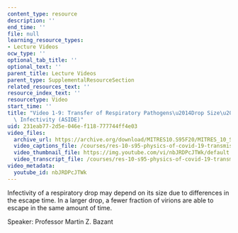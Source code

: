```yaml
---
content_type: resource
description: ''
end_time: ''
file: null
learning_resource_types:
- Lecture Videos
ocw_type: ''
optional_tab_title: ''
optional_text: ''
parent_title: Lecture Videos
parent_type: SupplementalResourceSection
related_resources_text: ''
resource_index_text: ''
resourcetype: Video
start_time: ''
title: "Video 1-9: Transfer of Respiratory Pathogens\u2014Drop Size\u2013Dependent\
  \ Infectivity (ASIDE)"
uid: 231eab77-2d5e-046e-f118-777744ff4e03
video_files:
  archive_url: https://archive.org/download/MITRES10.S95F20/MITRES_10_S95F20_0109_300k.mp4
  video_captions_file: /courses/res-10-s95-physics-of-covid-19-transmission-fall-2020/d648d38cef3b58f3aad699ac59ddd305_nbJRDPcJTWk.vtt
  video_thumbnail_file: https://img.youtube.com/vi/nbJRDPcJTWk/default.jpg
  video_transcript_file: /courses/res-10-s95-physics-of-covid-19-transmission-fall-2020/05d6f05077577372ecebf728b71d2de1_nbJRDPcJTWk.pdf
video_metadata:
  youtube_id: nbJRDPcJTWk
---
```


Infectivity of a respiratory drop may depend on its size due to differences in the escape time. In a larger drop, a fewer fraction of virions are able to escape in the same amount of time.

Speaker: Professor Martin Z. Bazant



